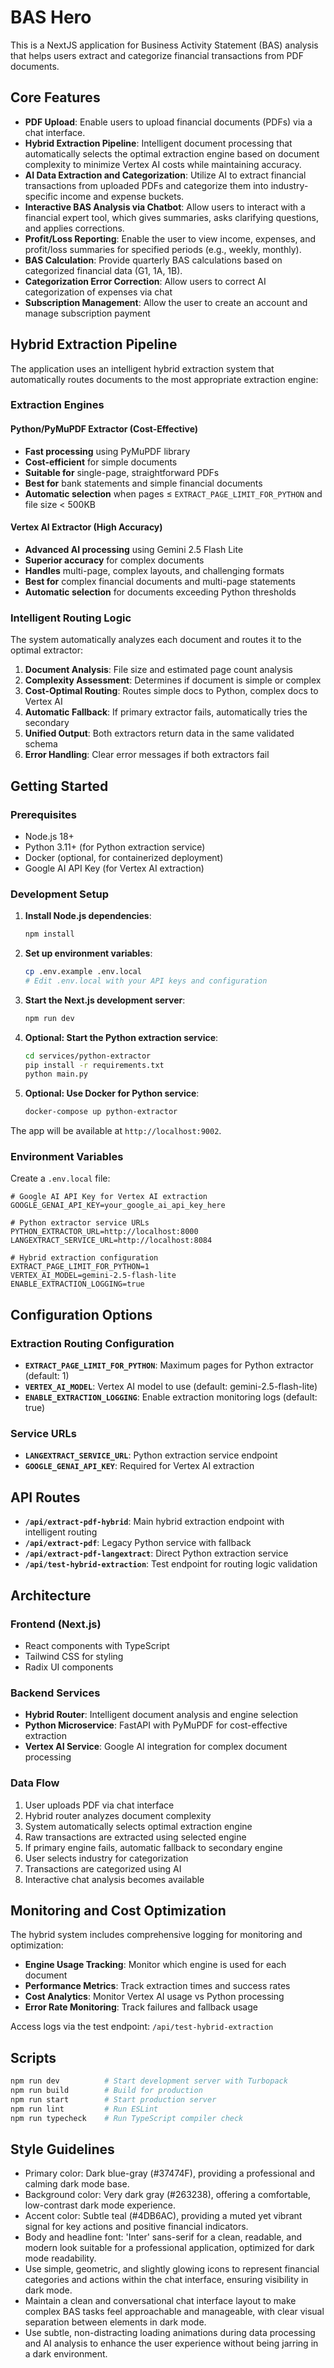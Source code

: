 # BAS Hero

This is a NextJS application for Business Activity Statement (BAS) analysis that helps users extract and categorize financial transactions from PDF documents.

## Core Features

- **PDF Upload**: Enable users to upload financial documents (PDFs) via a chat interface.
- **Hybrid Extraction Pipeline**: Intelligent document processing that automatically selects the optimal extraction engine based on document complexity to minimize Vertex AI costs while maintaining accuracy.
- **AI Data Extraction and Categorization**: Utilize AI to extract financial transactions from uploaded PDFs and categorize them into industry-specific income and expense buckets.
- **Interactive BAS Analysis via Chatbot**: Allow users to interact with a financial expert tool, which gives summaries, asks clarifying questions, and applies corrections.
- **Profit/Loss Reporting**: Enable the user to view income, expenses, and profit/loss summaries for specified periods (e.g., weekly, monthly).
- **BAS Calculation**: Provide quarterly BAS calculations based on categorized financial data (G1, 1A, 1B).
- **Categorization Error Correction**: Allow users to correct AI categorization of expenses via chat
- **Subscription Management**: Allow the user to create an account and manage subscription payment

## Hybrid Extraction Pipeline

The application uses an intelligent hybrid extraction system that automatically routes documents to the most appropriate extraction engine:

### Extraction Engines

#### Python/PyMuPDF Extractor (Cost-Effective)
- **Fast processing** using PyMuPDF library
- **Cost-efficient** for simple documents  
- **Suitable for** single-page, straightforward PDFs
- **Best for** bank statements and simple financial documents
- **Automatic selection** when pages ≤ `EXTRACT_PAGE_LIMIT_FOR_PYTHON` and file size < 500KB

#### Vertex AI Extractor (High Accuracy)
- **Advanced AI processing** using Gemini 2.5 Flash Lite
- **Superior accuracy** for complex documents
- **Handles** multi-page, complex layouts, and challenging formats
- **Best for** complex financial documents and multi-page statements
- **Automatic selection** for documents exceeding Python thresholds

### Intelligent Routing Logic

The system automatically analyzes each document and routes it to the optimal extractor:

1. **Document Analysis**: File size and estimated page count analysis
2. **Complexity Assessment**: Determines if document is simple or complex
3. **Cost-Optimal Routing**: Routes simple docs to Python, complex docs to Vertex AI
4. **Automatic Fallback**: If primary extractor fails, automatically tries the secondary
5. **Unified Output**: Both extractors return data in the same validated schema
6. **Error Handling**: Clear error messages if both extractors fail

## Getting Started

### Prerequisites
- Node.js 18+ 
- Python 3.11+ (for Python extraction service)
- Docker (optional, for containerized deployment)
- Google AI API Key (for Vertex AI extraction)

### Development Setup

1. **Install Node.js dependencies**:
   ```bash
   npm install
   ```

2. **Set up environment variables**:
   ```bash
   cp .env.example .env.local
   # Edit .env.local with your API keys and configuration
   ```

3. **Start the Next.js development server**:
   ```bash
   npm run dev
   ```

4. **Optional: Start the Python extraction service**:
   ```bash
   cd services/python-extractor
   pip install -r requirements.txt
   python main.py
   ```

5. **Optional: Use Docker for Python service**:
   ```bash
   docker-compose up python-extractor
   ```

The app will be available at `http://localhost:9002`.

### Environment Variables

Create a `.env.local` file:
```env
# Google AI API Key for Vertex AI extraction
GOOGLE_GENAI_API_KEY=your_google_ai_api_key_here

# Python extractor service URLs
PYTHON_EXTRACTOR_URL=http://localhost:8000
LANGEXTRACT_SERVICE_URL=http://localhost:8084

# Hybrid extraction configuration
EXTRACT_PAGE_LIMIT_FOR_PYTHON=1
VERTEX_AI_MODEL=gemini-2.5-flash-lite
ENABLE_EXTRACTION_LOGGING=true
```

## Configuration Options

### Extraction Routing Configuration

- **`EXTRACT_PAGE_LIMIT_FOR_PYTHON`**: Maximum pages for Python extractor (default: 1)
- **`VERTEX_AI_MODEL`**: Vertex AI model to use (default: gemini-2.5-flash-lite)
- **`ENABLE_EXTRACTION_LOGGING`**: Enable extraction monitoring logs (default: true)

### Service URLs

- **`LANGEXTRACT_SERVICE_URL`**: Python extraction service endpoint
- **`GOOGLE_GENAI_API_KEY`**: Required for Vertex AI extraction

## API Routes

- **`/api/extract-pdf-hybrid`**: Main hybrid extraction endpoint with intelligent routing
- **`/api/extract-pdf`**: Legacy Python service with fallback
- **`/api/extract-pdf-langextract`**: Direct Python extraction service
- **`/api/test-hybrid-extraction`**: Test endpoint for routing logic validation

## Architecture

### Frontend (Next.js)
- React components with TypeScript
- Tailwind CSS for styling
- Radix UI components

### Backend Services
- **Hybrid Router**: Intelligent document analysis and engine selection
- **Python Microservice**: FastAPI with PyMuPDF for cost-effective extraction
- **Vertex AI Service**: Google AI integration for complex document processing

### Data Flow
1. User uploads PDF via chat interface
2. Hybrid router analyzes document complexity 
3. System automatically selects optimal extraction engine
4. Raw transactions are extracted using selected engine
5. If primary engine fails, automatic fallback to secondary engine
6. User selects industry for categorization
7. Transactions are categorized using AI
8. Interactive chat analysis becomes available

## Monitoring and Cost Optimization

The hybrid system includes comprehensive logging for monitoring and optimization:

- **Engine Usage Tracking**: Monitor which engine is used for each document
- **Performance Metrics**: Track extraction times and success rates
- **Cost Analytics**: Monitor Vertex AI usage vs Python processing
- **Error Rate Monitoring**: Track failures and fallback usage

Access logs via the test endpoint: `/api/test-hybrid-extraction`

## Scripts

```bash
npm run dev          # Start development server with Turbopack
npm run build        # Build for production
npm run start        # Start production server
npm run lint         # Run ESLint
npm run typecheck    # Run TypeScript compiler check
```

## Style Guidelines

- Primary color: Dark blue-gray (#37474F), providing a professional and calming dark mode base.
- Background color: Very dark gray (#263238), offering a comfortable, low-contrast dark mode experience.
- Accent color: Subtle teal (#4DB6AC), providing a muted yet vibrant signal for key actions and positive financial indicators.
- Body and headline font: 'Inter' sans-serif for a clean, readable, and modern look suitable for a professional application, optimized for dark mode readability.
- Use simple, geometric, and slightly glowing icons to represent financial categories and actions within the chat interface, ensuring visibility in dark mode.
- Maintain a clean and conversational chat interface layout to make complex BAS tasks feel approachable and manageable, with clear visual separation between elements in dark mode.
- Use subtle, non-distracting loading animations during data processing and AI analysis to enhance the user experience without being jarring in a dark environment.

